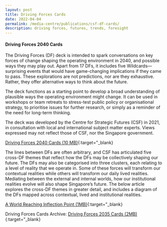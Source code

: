 ```yaml
---
layout: post
title: Driving Forces Cards
date: 2022-04-04
permalink: /media-centre/publications/csf-df-cards/
description: driving forces, futures, trends, foresight
---
```



#### **Driving Forces 2040 Cards**


The Driving Forces (DF) deck is intended to spark conversations on key forces of change shaping the operating environment in 2040, and possible ways they may play out. Apart from 17 DFs, it includes five Wildcards—surprising events that would have game-changing implications if they came to pass. These explorations are not predictions, nor are they exhaustive. Rather, they offer alternative ways to think about the future.
 
The deck functions as a starting point to develop a broad understanding of plausible ways the operating environment might change. It can be used in workshops or team retreats to stress-test public policy or organisational strategy, to prioritise issues for further research, or simply as a reminder of the need for long-term thinking.
 
The deck was developed by the Centre for Strategic Futures (CSF) in 2021, in consultation with local and international subject matter experts. Views expressed may not reflect those of CSF, nor the Singapore government.

[Driving Forces 2040 Cards (10 MB)](https://go.gov.sg/df2040cards){:target="_blank}

The lines between DFs are often arbitrary, and CSF has articulated five cross-DF themes that reflect how the DFs may be collectively shaping our future. The DFs may also be categorised into three clusters, each relating to a level of reality that we operate in. Some of these forces will transform our contextual realities while others will transform our daily lived realities. Mediating between the external and internal worlds, how our institutional realities evolve will also shape Singapore’s future. The below article explores the cross-DF themes in greater detail, and includes a diagram of the DFs mapped across contextual, lived and institutional realities.

[A World Reaching Inflection Point (1MB)](https://go.gov.sg/df2040themes){:target="_blank}

Driving Forces Cards Archive:
[Driving Forces 2035 Cards (2MB)](https://go.gov.sg/df2035cards){:target="_blank}